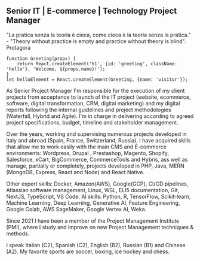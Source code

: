 <h2>Senior IT | E-commerce | Technology Project Manager</h2> 
"La pratica senza la teoria è cieca, come cieca è la teoria senza la pratica." - "Theory without practice is empty and practice without theory is blind". Protagora

```JSX
function Greeting(props) {
    return React.createElement('h1', {id: 'greeting', className: 'hello'}, 'Welcome, ${props.name}!');
}
let helloElement = React.createElement(Greeting, {name: 'visitor'});
```

As Senior Project Manager I'm responsible for the execution of my client projects from acceptance to launch of the IT project (website, ecommerce, software, digital transformation, CRM, digital marketing) and my digital reports following the internal guidelines and project methodologies (Waterfall, Hybrid and Agile). I'm in charge in delivering according to agreed project specifications, budget, timeline and stakeholder management.

Over the years, working and supervising numerous projects developed in Italy and abroad (Spain, France, Switzerland, Russia), I have acquired skills that allow me to work easily with the main CMS and E-commerce environments: Wordpress, Drupal , Prestashop, Magento, Shopify, Salesforce, xCart, BigCommerce, CommerceTools and Hybris, ass well as manage, partially or completely, projects developed in PHP, Java, MERN (MongoDB, Express, React and Node) and React Native.

Other expert skills: Docker, Amazon(AWS), Google(GCP), CI/CD pipelines, Atlassian software management, Linux, WSL, ELI5 documentation, Git, NextJS, TypeScript, VS Code.
AI skills: Python, R, TensorFlow, Scikit-learn, Machine Learning, Deep Learning, Generative AI, Feature Engineering, Google Colab, AWS SageMaker, Google Vertex AI, Weka.

Since 2021 I have been a member of the Project Management Institute (PMI), where I study and improve on new Project Management techniques & methods.

I speak Italian (C2), Spanish (C2), English (B2), Russian (B1) and Chinese (A2). My favorite sports are soccer, boxing, ice hockey and chess.
